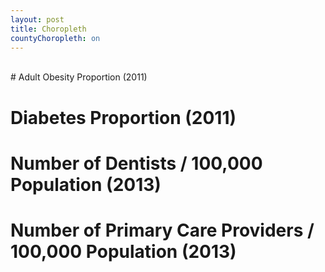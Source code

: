 ```yaml
---
layout: post
title: Choropleth 
countyChoropleth: on
---
```


<!-- Data: http://www.countyhealthrankings.org/rankings/data/2015/CHR Analytic Data.csv 
Documentation of Data: http://www.countyhealthrankings.org/sites/default/files/2015%20CHR%20SAS%20Analytic%20Data%20Documentation.pdf-->


<br>
# Adult Obesity Proportion (2011)
<div id='obeseProp'></div>

# Diabetes Proportion (2011)
<div id='diabetesProp'></div>

# Number of Dentists / 100,000 Population (2013)
<div id='dentists'></div>

# Number of Primary Care Providers / 100,000 Population (2013)
<div id='doctors'></div>

<script>
  // Median Household Income Value
  var file = "/assets/chr2015/chr2015.csv",
             //v ="Median.household.income.Value",
             v ="",
             num ="Adult.obesity.Numerator",
             denom ="Adult.obesity.Denominator",
             state = "State",
             county = "County",
             legendLab = ["","",""],
             pre = "",
             suff = "%",
             scale = 800,
             div = "#obeseProp",
             color = "blue",
             pm = 0, mn = 0, mx=45;

  countyChoropleth(file,v,num,denom,pre,suff,state,county,legendLab,scale,div,color,pm,mn,mx);

  // Diabetes Proportion
  num ="Diabetes.Numerator",
  denom ="Diabetes.Denominator",
  state = "State",
  county = "County",
  legendLab = ["","",""],
  pre = "",
  suff = "%",
  scale = 800,
  div = "#diabetesProp",
  color = "blue",
  pm = 0, mn = 0, mx=15;

  countyChoropleth(file,v,num,denom,pre,suff,state,county,legendLab,scale,div,color,pm,mn,mx);

  // Dentists / 100,000
  v = "Dentists.Value",
  state = "State",
  county = "County",
  legendLab = ["","",""],
  pre = "",
  suff = "",
  scale = 800,
  div = "#dentists",
  color = "blue",
  pm = 0, mn = 0, mx=100;

  countyChoropleth(file,v,num,denom,pre,suff,state,county,legendLab,scale,div,color,pm,mn,mx);

  // Doctors / 100,000
  v = "Primary.care.physicians.Value",
  state = "State",
  county = "County",
  legendLab = ["","",""],
  pre = "",
  suff = "",
  scale = 800,
  div = "#doctors",
  color = "blue",
  pm = 0, mn = 0, mx=100;

  countyChoropleth(file,v,num,denom,pre,suff,state,county,legendLab,scale,div,color,pm,mn,mx);


</script>
